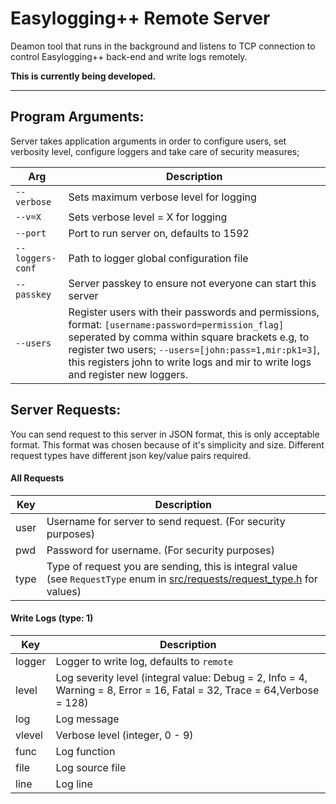 Easylogging++ Remote Server
===========================

Deamon tool that runs in the background and listens to TCP connection to control Easylogging++ back-end and write logs remotely.

**This is currently being developed.**

---

Program Arguments:
------------------

Server takes application arguments in order to configure users, set verbosity level, configure loggers and take care of security measures;

|      Arg      |                  Description                                  |
|---------------|---------------------------------------------------------------|
| `--verbose`     | Sets maximum verbose level for logging                        |
| `--v=X`         | Sets verbose level = X for logging                            |
| `--port`        | Port to run server on, defaults to 1592                       |
| `--loggers-conf`| Path to logger global configuration file                      |
| `--passkey`     | Server passkey to ensure not everyone can start this server   |
| `--users`       | Register users with their passwords and permissions, format: `[username:password=permission_flag]` seperated by comma within square brackets e.g, to register two users; `--users=[john:pass=1,mir:pk1=3]`, this registers john to write logs and mir to write logs and register new loggers.    |

Server Requests:
----------------

You can send request to this server in JSON format, this is only acceptable format. This format was chosen because of it's simplicity and size. Different request types have different json key/value pairs required.

#### All Requests
|      Key      |                  Description                                  |
|---------------|---------------------------------------------------------------|
| user          | Username for server to send request. (For security purposes)  |
| pwd           | Password for username. (For security purposes)                |
| type          | Type of request you are sending, this is integral value (see `RequestType` enum in [src/requests/request_type.h](https://github.com/easylogging/easylogging-remote-server/blob/master/src/requests/request_type.h) for values)      |

#### Write Logs (type: 1)
|      Key      |                  Description                                  |
|---------------|---------------------------------------------------------------|
| logger        | Logger to write log, defaults to `remote`                     |
| level         | Log severity level (integral value: Debug = 2, Info = 4, Warning = 8, Error = 16, Fatal = 32, Trace = 64,Verbose = 128)  |
| log           | Log message                                                   |
| vlevel        | Verbose level (integer, 0 - 9)                                |
| func          | Log function                                                  |
| file          | Log source file                                               |
| line          | Log line                                                      |
